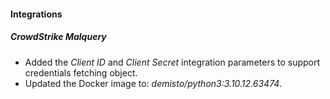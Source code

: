 
#### Integrations

##### CrowdStrike Malquery
- Added the *Client ID* and *Client Secret* integration parameters to support credentials fetching object.
- Updated the Docker image to: *demisto/python3:3.10.12.63474*.

